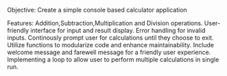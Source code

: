 Objective:
Create a simple console based calculator application

Features:
Addition,Subtraction,Multiplication and Division operations.
User-friendly interface for input and result display.
Error handling for invalid inputs.
Continously prompt user for calculations until they choose to exit.
Utilize functions to modularize code and enhance maintainability.
Include welcome message and farewell message for a friendly user experience.
Implementing a loop to allow user to perform multiple calculations in single run. 
